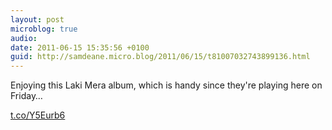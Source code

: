 ```yaml
---
layout: post
microblog: true
audio: 
date: 2011-06-15 15:35:56 +0100
guid: http://samdeane.micro.blog/2011/06/15/t81007032743899136.html
---
```

Enjoying this Laki Mera album, which is handy since they're playing here on Friday…

[t.co/Y5Eurb6](http://t.co/Y5Eurb6)
